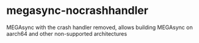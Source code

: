 # megasync-nocrashhandler
MEGAsync with the crash handler removed, allows building MEGAsync on aarch64 and other non-supported architectures
